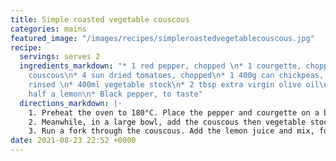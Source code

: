 ```yaml
---
title: Simple roasted vegetable couscous
categories: mains
featured_image: "/images/recipes/simpleroastedvegetablecouscous.jpg"
recipe:
  servings: serves 2
  ingredients_markdown: "* 1 red pepper, chopped \n* 1 courgette, chopped\n* 150g
    couscous\n* 4 sun dried tomatoes, chopped\n* 1 400g can chickpeas, drained and
    rinsed \n* 400ml vegetable stock\n* 2 tbsp extra virgin olive oil\n* Juice of
    half a lemon\n* Black pepper, to taste"
  directions_markdown: |-
    1. Preheat the oven to 180°C. Place the pepper and courgette on a baking tray and spray with olive oil. Roast for 15 minutes.
    2. Meanwhile, in a large bowl, add the couscous then vegetable stock, pouring until the water is 0.5cm above the couscous. Set aside for 10 mins.
    3. Run a fork through the couscous. Add the lemon juice and mix, followed by the pepper, courgette, tomatoes and chickpeas, and gently mix. Add a drizzle of olive oil and some ground black pepper, and mix again. Serve warm or cold.
date: 2021-08-23 22:52 +0000
---
```

